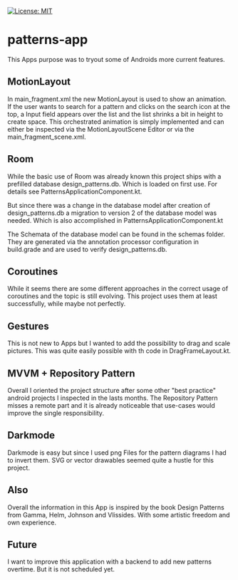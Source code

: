 [![License: MIT](https://img.shields.io/badge/License-MIT-yellow.svg)](https://opensource.org/licenses/MIT)

# patterns-app

This Apps purpose was to tryout some of Androids more current features.

## MotionLayout
In main_fragment.xml the new MotionLayout is used to show an animation. If the user wants to search for a pattern and clicks on the search icon at the top,
a Input field appears over the list and the list shrinks a bit in height to create space.
This orchestrated animation is simply implemented and can either be inspected via the MotionLayoutScene Editor or via the main_fragment_scene.xml. 

## Room
While the basic use of Room was already known this project ships with a prefilled database design_patterns.db. Which is loaded on first use.
For details see PatternsApplicationComponent.kt.

But since there was a change in the database model after creation of design_patterns.db a migration to version 2 of the database model was needed.
Which is also accomplished in PatternsApplicationComponent.kt

The Schemata of the database model can be found in the schemas folder. They are generated via the annotation processor configuration in build.grade and are used to verify design_patterns.db.    

## Coroutines
While it seems there are some different approaches in the correct usage of coroutines and the topic is still evolving. This project uses them at least successfully, while maybe not perfectly.

## Gestures
This is not new to Apps but I wanted to add the possibility to drag and scale pictures. This was quite easily possible with th code in DragFrameLayout.kt. 

## MVVM + Repository Pattern
Overall I oriented the project structure after some other "best practice" android projects I inspected in the lasts months. The Repository Pattern misses a remote part and it is already noticeable that use-cases would improve the single responsibility. 

## Darkmode
Darkmode is easy but since I used png Files for the pattern diagrams I had to invert them. SVG or vector drawables seemed quite a hustle for this project.

## Also
Overall the information in this App is inspired by the book Design Patterns from Gamma, Helm, Johnson and Vlissides. With some artistic freedom and own experience.

## Future
I want to improve this application with a backend to add new patterns overtime. But it is not scheduled yet.  